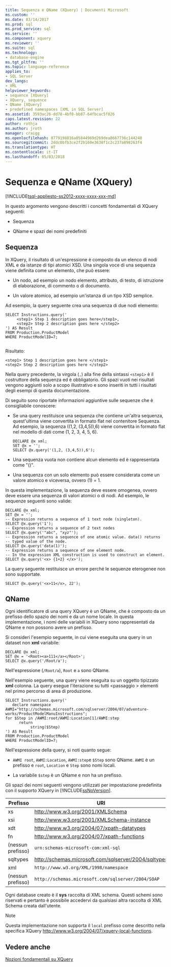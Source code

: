 ```yaml
---
title: Sequenza e QName (XQuery) | Documenti Microsoft
ms.custom: ''
ms.date: 03/14/2017
ms.prod: sql
ms.prod_service: sql
ms.service: ''
ms.component: xquery
ms.reviewer: ''
ms.suite: sql
ms.technology:
- database-engine
ms.tgt_pltfrm: ''
ms.topic: language-reference
applies_to:
- SQL Server
dev_langs:
- XML
helpviewer_keywords:
- sequence [XQuery]
- XQuery, sequence
- QName [XQuery]
- predefined namespaces [XML in SQL Server]
ms.assetid: 3593ac26-dd78-4bf0-bb87-64fbcac5f026
caps.latest.revision: 22
author: rothja
ms.author: jroth
manager: craigg
ms.openlocfilehash: 8779198816a05844969d269dea8667736c144248
ms.sourcegitcommit: 2ddc0bfb3ce2f2b160e3638f1c2c237a898263f4
ms.translationtype: HT
ms.contentlocale: it-IT
ms.lasthandoff: 05/03/2018
---
```

# <a name="sequence-and-qnames-xquery"></a>Sequenza e QName (XQuery)
[!INCLUDE[tsql-appliesto-ss2012-xxxx-xxxx-xxx-md](../includes/tsql-appliesto-ss2012-xxxx-xxxx-xxx-md.md)]

  In questo argomento vengono descritti i concetti fondamentali di XQuery seguenti:  
  
-   Sequenza  
  
-   QName e spazi dei nomi predefiniti  
  
## <a name="sequence"></a>Sequenza  
 In XQuery, il risultato di un'espressione è composto da un elenco di nodi XML e da istanze di tipi atomici XSD. Una singola voce di una sequenza viene definita come un elemento, che può essere:  
  
-   Un nodo, ad esempio un nodo elemento, attributo, di testo, di istruzione di elaborazione, di commento o di documento.  
  
-   Un valore atomico, ad esempio un'istanza di un tipo XSD semplice.  
  
 Ad esempio, la query seguente crea una sequenza di due nodi elemento:  
  
```  
SELECT Instructions.query('  
     <step1> Step 1 description goes here</step1>,  
     <step2> Step 2 description goes here </step2>  
') AS Result  
FROM Production.ProductModel  
WHERE ProductModelID=7;  
  
```  
  
 Risultato:  
  
```  
<step1> Step 1 description goes here </step1>  
<step2> Step 2 description goes here </step2>   
```  
  
 Nella query precedente, la virgola (`,`) alla fine della sintassi `<step1>` è il costruttore della sequenza ed è obbligatorio. Gli spazi vuoti nei risultati vengono aggiunti solo a scopo illustrativo e sono inseriti in tutti i risultati degli esempi di questa documentazione.  
  
 Di seguito sono riportate informazioni aggiuntive sulle sequenze che è consigliabile conoscere:  
  
-   Se una query restituisce una sequenza che contiene un'altra sequenza, quest'ultima viene convertita in formato flat nel contenitore Sequenza. Ad esempio, la sequenza ((1,2, (3,4,5)),6) viene convertita in formato flat nel modello di dati come (1, 2, 3, 4, 5, 6).  
  
    ```  
    DECLARE @x xml;  
    SET @x = '';  
    SELECT @x.query('(1,2, (3,4,5)),6');  
    ```  
  
-   Una sequenza vuota non contiene alcun elemento ed è rappresentata come "()".  
  
-   Una sequenza con un solo elemento può essere considerata come un valore atomico e viceversa, ovvero (1) = 1.  
  
 In questa implementazione, la sequenza deve essere omogenea, ovvero deve essere una sequenza di valori atomici o di nodi. Ad esempio, le sequenze seguenti sono valide:  
  
```  
DECLARE @x xml;  
SET @x = '';  
-- Expression returns a sequence of 1 text node (singleton).  
SELECT @x.query('1');  
-- Expression returns a sequence of 2 text nodes  
SELECT @x.query('"abc", "xyz"');  
-- Expression returns a sequence of one atomic value. data() returns  
-- typed value of the node.  
SELECT @x.query('data(1)');  
-- Expression returns a sequence of one element node.   
-- In the expression XML construction is used to construct an element.  
SELECT @x.query('<x> {1+2} </x>');  
```  
  
 La query seguente restituisce un errore perché le sequenze eterogenee non sono supportate.  
  
```  
SELECT @x.query('<x>11</x>, 22');  
```  
  
## <a name="qname"></a>QName  
 Ogni identificatore di una query XQuery è un QName, che è composto da un prefisso dello spazio dei nomi e da un nome locale. In questa implementazione, i nomi delle variabili in XQuery sono rappresentati da QName e non possono avere un prefisso.  
  
 Si consideri l'esempio seguente, in cui viene eseguita una query in un dataset non **xml** variabile:  
  
```  
DECLARE @x xml;  
SET @x = '<Root><a>111</a></Root>';  
SELECT @x.query('/Root/a');  
```  
  
 Nell'espressione (`/Root/a`), `Root` e `a` sono QName.  
  
 Nell'esempio seguente, una query viene eseguita su un oggetto tipizzato **xml** colonna. La query esegue l'iterazione su tutti \<passaggio > elementi nel primo percorso di area di produzione.  
  
```  
SELECT Instructions.query('  
   declare namespace AWMI="http://schemas.microsoft.com/sqlserver/2004/07/adventure-works/ProductModelManuInstructions";  
for $Step in /AWMI:root/AWMI:Location[1]/AWMI:step  
      return  
           string($Step)   
') AS Result  
FROM Production.ProductModel  
WHERE ProductModelID=7;  
```  
  
 Nell'espressione della query, si noti quanto segue:  
  
-   `AWMI root`, `AWMI:Location`, `AWMI:step`e `$Step` sono QName. `AWMI` è un prefisso e `root`, `Location` e `Step` sono nomi locali.  
  
-   La variabile `$step` è un QName e non ha un prefisso.  
  
 Gli spazi dei nomi seguenti vengono utilizzati per impostazione predefinita con il supporto XQuery in [!INCLUDE[ssNoVersion](../includes/ssnoversion-md.md)].  
  
|Prefisso|URI|  
|------------|---------|  
|xs|http://www.w3.org/2001/XMLSchema|  
|xsi|http://www.w3.org/2001/XMLSchema-instance|  
|xdt|http://www.w3.org/2004/07/xpath-datatypes|  
|fn|http://www.w3.org/2004/07/xpath-functions|  
|(nessun prefisso)|`urn:schemas-microsoft-com:xml-sql`|  
|sqltypes|http://schemas.microsoft.com/sqlserver/2004/sqltypes|  
|xml|`http://www.w3.org/XML/1998/namespace`|  
|(nessun prefisso)|`http://schemas.microsoft.com/sqlserver/2004/SOAP`|  
  
 Ogni database creato è il **sys** raccolta di XML schema. Questi schemi sono riservati e pertanto è possibile accedervi da qualsiasi altra raccolta di XML Schema creata dall'utente.  
  
> [!NOTE]  
>  Questa implementazione non supporta il `local` prefisso come descritto nella specifica XQuery http://www.w3.org/2004/07/xquery-local-functions.  
  
## <a name="see-also"></a>Vedere anche  
 [Nozioni fondamentali su XQuery](../xquery/xquery-basics.md)  
  
  

